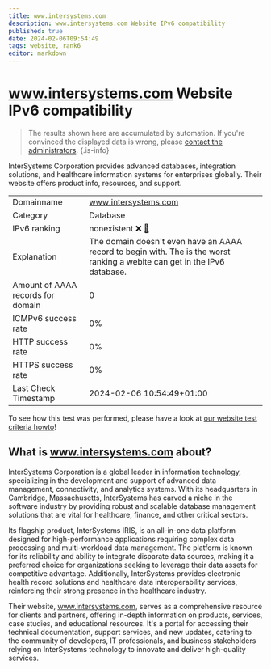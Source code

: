 ```yaml
---
title: www.intersystems.com
description: www.intersystems.com Website IPv6 compatibility
published: true
date: 2024-02-06T09:54:49
tags: website, rank6
editor: markdown
---
```


# www.intersystems.com Website IPv6 compatibility

> The results shown here are accumulated by automation. If you're convinced the displayed data is wrong, please [contact the administrators](/howto/chat). 
{.is-info}

InterSystems Corporation provides advanced databases, integration solutions, and healthcare information systems for enterprises globally. Their website offers product info, resources, and support.


|   |   |
| - | - |
| Domainname | www.intersystems.com
| Category | Database |
| IPv6 ranking | nonexistent :x: [🔗](/howto/ranking) |
| Explanation | The domain doesn't even have an AAAA record to begin with. The is the worst ranking a webite can get in the IPv6 database. |
| Amount of AAAA records for domain | 0 |
| ICMPv6 success rate | 0%|
| HTTP success rate | 0% |
| HTTPS success rate | 0% |
| Last Check Timestamp | 2024-02-06 10:54:49+01:00 |

To see how this test was performed, please have a look at [our website test criteria howto](/howto/testcriteria/website)!


## What is www.intersystems.com about?
InterSystems Corporation is a global leader in information technology, specializing in the development and support of advanced data management, connectivity, and analytics systems. With its headquarters in Cambridge, Massachusetts, InterSystems has carved a niche in the software industry by providing robust and scalable database management solutions that are vital for healthcare, finance, and other critical sectors.

Its flagship product, InterSystems IRIS, is an all-in-one data platform designed for high-performance applications requiring complex data processing and multi-workload data management. The platform is known for its reliability and ability to integrate disparate data sources, making it a preferred choice for organizations seeking to leverage their data assets for competitive advantage. Additionally, InterSystems provides electronic health record solutions and healthcare data interoperability services, reinforcing their strong presence in the healthcare industry.

Their website, www.intersystems.com, serves as a comprehensive resource for clients and partners, offering in-depth information on products, services, case studies, and educational resources. It's a portal for accessing their technical documentation, support services, and new updates, catering to the community of developers, IT professionals, and business stakeholders relying on InterSystems technology to innovate and deliver high-quality services.


